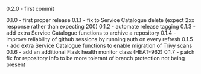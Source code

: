 0.2.0 - first commit

0.1.0 - first proper release
0.1.1 - fix to Service Catalogue delete (expect 2xx response rather than expecting 200)
0.1.2 - automate release tagging
0.1.3 - add extra Service Catalogue functions to archive a repository
0.1.4 - improve reliability of github sessions by running auth on every refresh
0.1.5 - add extra Service Catalogue functions to enable migration of Trivy scans
0.1.6 - add an additional Flask health monitor class (HEAT-962) 
0.1.7 - patch fix for repository info to be more tolerant of branch protection not being present